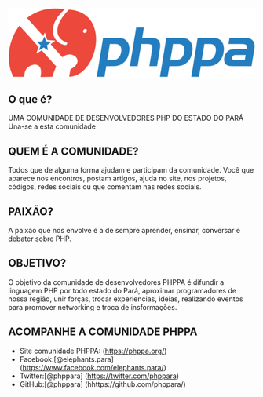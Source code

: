 ![PHPPA Logo!](/phppa-logo.png?raw=true)

## O que é?

UMA COMUNIDADE DE DESENVOLVEDORES PHP DO ESTADO DO PARÁ
Una-se a esta comunidade

## QUEM É A COMUNIDADE?

Todos que de alguma forma ajudam e participam da comunidade. Você que aparece nos encontros, postam artigos, ajuda no site, nos projetos, códigos, redes sociais ou que comentam nas redes sociais.

## PAIXÃO? 

A paixão que nos envolve é a de sempre aprender, ensinar, conversar e debater sobre PHP.

## OBJETIVO?

O objetivo da comunidade de desenvolvedores PHPPA é difundir a linguagem PHP por todo estado do Pará, aproximar programadores de nossa região, unir forças, trocar experiencias, ideias, realizando eventos para promover networking e troca de insformações.

## ACOMPANHE A COMUNIDADE PHPPA

*   Site comunidade PHPPA: (https://phppa.org/)
*   Facebook:[@elephants.para] (https://www.facebook.com/elephants.para/)
*   Twitter:[@phppara] (https://twitter.com/phppara) 
*   GitHub:[@phppara] (hhttps://github.com/phppara/)






